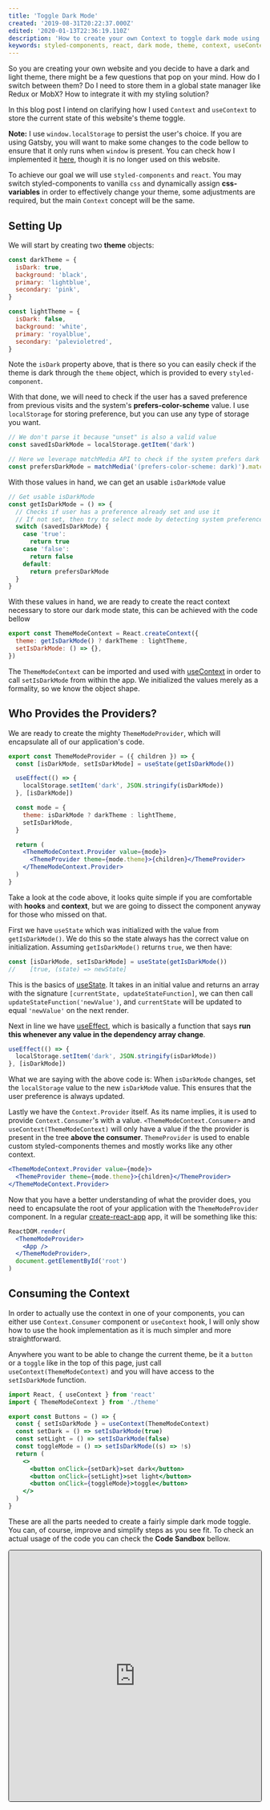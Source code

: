 ```yaml
---
title: 'Toggle Dark Mode'
created: '2019-08-31T20:22:37.000Z'
edited: '2020-01-13T22:36:19.110Z'
description: 'How to create your own Context to toggle dark mode using styled-components.'
keywords: styled-components, react, dark mode, theme, context, useContext, useState, useEffect, localStorage
---
```


So you are creating your own website and you decide to have a dark and light theme, there might be a few questions that pop on your mind. How do I switch between them? Do I need to store them in a global state manager like Redux or MobX? How to integrate it with my styling solution?

In this blog post I intend on clarifying how I used `Context` and `useContext` to store the current state of this website's theme toggle.

<aside>
  <b>Note:</b> I use <code class="language-text">window.localStorage</code> to persist the user's choice. If you are using Gatsby, you will want to make some changes to the code bellow to ensure that it only runs when <code class="language-text">window</code> is present. You can check how I implemented it <a href="https://github.com/JCQuintas/mind-components/blob/e2ae0a78f8c0f93591555b7d19e9c34b4413671f/src/utils/theme-mode.ts#L11" target="_blank" rel="noopener noreferrer">here</a>, though it is no longer used on this website.
</aside>

To achieve our goal we will use `styled-components` and `react`. You may switch styled-components to vanilla `css` and dynamically assign **css-variables** in order to effectively change your theme, some adjustments are required, but the main `Context` concept will be the same.

## Setting Up

We will start by creating two **theme** objects:

```js {2,9}
const darkTheme = {
  isDark: true,
  background: 'black',
  primary: 'lightblue',
  secondary: 'pink',
}

const lightTheme = {
  isDark: false,
  background: 'white',
  primary: 'royalblue',
  secondary: 'palevioletred',
}
```

Note the `isDark` property above, that is there so you can easily check if the theme is dark through the `theme` object, which is provided to every `styled-component`.

With that done, we will need to check if the user has a saved preference from previous visits and the system's **prefers-color-scheme** value. I use `localStorage` for storing preference, but you can use any type of storage you want.

```js
// We don't parse it because "unset" is also a valid value
const savedIsDarkMode = localStorage.getItem('dark')

// Here we leverage matchMedia API to check if the system prefers dark mode
const prefersDarkMode = matchMedia('(prefers-color-scheme: dark)').matches
```

With those values in hand, we can get an usable `isDarkMode` value

```js
// Get usable isDarkMode
const getIsDarkMode = () => {
  // Checks if user has a preference already set and use it
  // If not set, then try to select mode by detecting system preference
  switch (savedIsDarkMode) {
    case 'true':
      return true
    case 'false':
      return false
    default:
      return prefersDarkMode
  }
}
```

With these values in hand, we are ready to create the react context necessary to store our dark mode state, this can be achieved with the code bellow

```js
export const ThemeModeContext = React.createContext({
  theme: getIsDarkMode() ? darkTheme : lightTheme,
  setIsDarkMode: () => {},
})
```

The `ThemeModeContext` can be imported and used with [useContext](https://reactjs.org/docs/context.html#reactcreatecontext) in order to call `setIsDarkMode` from within the app. We initialized the values merely as a formality, so we know the object shape.

## Who Provides the Providers?

We are ready to create the mighty `ThemeModeProvider`, which will encapsulate all of our application's code.

```jsx
export const ThemeModeProvider = ({ children }) => {
  const [isDarkMode, setIsDarkMode] = useState(getIsDarkMode())

  useEffect(() => {
    localStorage.setItem('dark', JSON.stringify(isDarkMode))
  }, [isDarkMode])

  const mode = {
    theme: isDarkMode ? darkTheme : lightTheme,
    setIsDarkMode,
  }

  return (
    <ThemeModeContext.Provider value={mode}>
      <ThemeProvider theme={mode.theme}>{children}</ThemeProvider>
    </ThemeModeContext.Provider>
  )
}
```

Take a look at the code above, it looks quite simple if you are comfortable with **hooks** and **context**, but we are going to dissect the component anyway for those who missed on that.

First we have `useState` which was initialized with the value from `getIsDarkMode()`. We do this so the state always has the correct value on initialization. Assuming `getIsDarkMode()` returns `true`, we then have:

```js
const [isDarkMode, setIsDarkMode] = useState(getIsDarkMode())
//    [true, (state) => newState]
```

This is the basics of [useState](https://reactjs.org/docs/hooks-reference.html#usestate). It takes in an initial value and returns an array with the signature `[currentState, updateStateFunction]`, we can then call `updateStateFunction('newValue')`, and `currentState` will be updated to equal `'newValue'` on the next render.

Next in line we have [useEffect](https://reactjs.org/docs/hooks-reference.html#useeffect), which is basically a function that says **run this whenever any value in the dependency array change**.

```js
useEffect(() => {
  localStorage.setItem('dark', JSON.stringify(isDarkMode))
}, [isDarkMode])
```

What we are saying with the above code is: When `isDarkMode` changes, set the `localStorage` value to the new `isDarkMode` value. This ensures that the user preference is always updated.

Lastly we have the `Context.Provider` itself. As its name implies, it is used to provide `Context.Consumer`'s with a value. `<ThemeModeContext.Consumer>` and `useContext(ThemeModeContext)` will only have a value if the the provider is present in the tree **above the consumer**. `ThemeProvider` is used to enable custom styled-components themes and mostly works like any other context.

```jsx
<ThemeModeContext.Provider value={mode}>
  <ThemeProvider theme={mode.theme}>{children}</ThemeProvider>
</ThemeModeContext.Provider>
```

Now that you have a better understanding of what the provider does, you need to encapsulate the root of your application with the `ThemeModeProvider` component. In a regular [create-react-app](https://create-react-app.dev/) app, it will be something like this:

```jsx
ReactDOM.render(
  <ThemeModeProvider>
    <App />
  </ThemeModeProvider>,
  document.getElementById('root')
)
```

## Consuming the Context

In order to actually use the context in one of your components, you can either use `Context.Consumer` component or `useContext` hook, I will only show how to use the hook implementation as it is much simpler and more straightforward.

Anywhere you want to be able to change the current theme, be it a `button` or a `toggle` like in the top of this page, just call `useContext(ThemeModeContext)` and you will have access to the `setIsDarkMode` function.

```jsx {5}
import React, { useContext } from 'react'
import { ThemeModeContext } from './theme'

export const Buttons = () => {
  const { setIsDarkMode } = useContext(ThemeModeContext)
  const setDark = () => setIsDarkMode(true)
  const setLight = () => setIsDarkMode(false)
  const toggleMode = () => setIsDarkMode((s) => !s)
  return (
    <>
      <button onClick={setDark}>set dark</button>
      <button onClick={setLight}>set light</button>
      <button onClick={toggleMode}>toggle</button>
    </>
  )
}
```

These are all the parts needed to create a fairly simple dark mode toggle. You can, of course, improve and simplify steps as you see fit. To check an actual usage of the code you can check the **Code Sandbox** bellow.

<iframe src="https://codesandbox.io/embed/heuristic-frog-u6px3?autoresize=1&fontsize=14&hidenavigation=1&view=preview" title="mindcomponents/toggle-dark-mode" style="width:100%; height:500px; border: solid 1px; border-radius: 4px; overflow:hidden;" sandbox="allow-modals allow-forms allow-popups allow-scripts allow-same-origin"></iframe>

